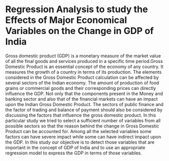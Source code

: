 # Regression Analysis to study the Effects of Major Economical Variables on the Change in GDP of India
Gross domestic product (GDP) is a monetary measure of the market value of all the final goods and services produced in a specific time period.Gross Domestic Product is an essential concept of the economy of any country. It measures the growth of a country in terms of its production. The elements considered in the Gross Domestic Product calculation can be affected by several sectors of the Indian economy. The amount of production of food grains or commercial goods and their corresponding prices can directly influence the GDP. Not only that the components present in the Money and banking sector and also that of the financial markets can have an impact upon the Indian Gross Domestic Product. The sectors of public finance and the factor of trading and balance of payment should also be considered by discussing the factors that influence the gross domestic product. In this particular study we tried to select a sufficient number of variables from all possible sectors so that the reason behind the change in Gross Domestic Product can be accounted for. Among all the selected variables some factors can have severe impact while some can have indirect impact upon the GDP. In this study our objective is to detect those variables that are important in the concept of GDP of India and to use an appropriate regression model to express the GDP in terms of those variables.
